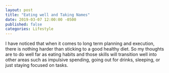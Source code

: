 ```yaml
---
layout: post
title: "Eating well and Taking Names"
date: 2019-03-07 12:00:00 -0500
published: false
categories: Lifestyle
---
```


I have noticed that when it comes to long term planning and execution, there is nothing harder than sticking to a good healthy diet. So my thoughts are to do well far as eating habits and those skills will transition well into other areas such as impulsive spending, going out for drinks, sleeping, or just staying focused on tasks.

